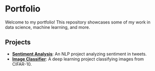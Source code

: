# Portfolio

Welcome to my portfolio! This repository showcases some of my work in data science, machine learning, and more.

## Projects

- **[Sentiment Analysis](projects/project1.html)**: An NLP project analyzing sentiment in tweets.
- **[Image Classifier](projects/project2.html)**: A deep learning project classifying images from CIFAR-10.

